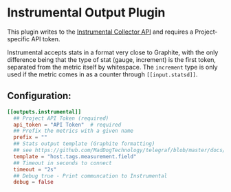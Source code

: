 # Instrumental Output Plugin

This plugin writes to the [Instrumental Collector API](https://instrumentalapp.com/docs/tcp-collector)
and requires a Project-specific API token.

Instrumental accepts stats in a format very close to Graphite, with the only difference being that
the type of stat (gauge, increment) is the first token, separated from the metric itself
by whitespace. The `increment` type is only used if the metric comes in as a counter through `[[input.statsd]]`.

## Configuration:

```toml
[[outputs.instrumental]]
  ## Project API Token (required)
  api_token = "API Token"  # required
  ## Prefix the metrics with a given name
  prefix = ""
  ## Stats output template (Graphite formatting)
  ## see https://github.com/MadDogTechnology/telegraf/blob/master/docs/DATA_FORMATS_OUTPUT.md#graphite
  template = "host.tags.measurement.field"
  ## Timeout in seconds to connect
  timeout = "2s"
  ## Debug true - Print communcation to Instrumental
  debug = false
```
